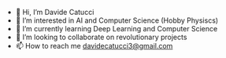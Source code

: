 - 👋 Hi, I’m Davide Catucci
- 👀 I’m interested in AI and Computer Science (Hobby Physiscs)
- 🌱 I’m currently learning Deep Learning and Computer Science
- 💞️ I’m looking to collaborate on revolutionary projects
- 📫 How to reach me davidecatucci3@gmail.com

<!---
davidecatucci3/davidecatucci3 is a ✨ special ✨ repository because its `README.md` (this file) appears on your GitHub profile.
You can click the Preview link to take a look at your changes.
--->
